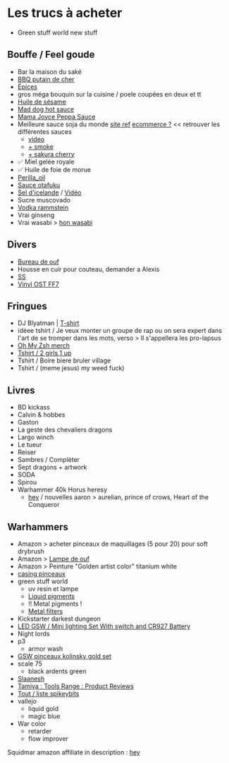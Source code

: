 # Les trucs à acheter

- Green stuff world new stuff

## Bouffe / Feel goude

- Bar la maison du saké
- [BBQ putain de cher](https://www.biggreenegg.co.uk/build-your-egg)
- [Épices](https://www.epices-roellinger.com/fr/taxons/melanges-epices)
- gros méga bouquin sur la cuisine / poele coupées en deux et tt
- [Huile de sésame](https://www.rizetco.com/taebaek-agricultural)
- [Mad dog hot sauce](https://www.google.com/search?q=mad+dog+hot+sauce)
- [Mama Joyce Peppa Sauce](https://www.peppasauce.love/)
- Meilleure sauce soja du monde [site ref](https://kinbue.jp/en_product) [ecommerce ?](https://www.nishikidori.com/en/25-soy-sauce) << retrouver les différentes sauces
  - [video](https://www.youtube.com/watch?v=P6bk_AGu5mw&feature=emb_logo)
  - [+ smoke](https://www.nishikidori.com/en/soy-sauce/383-smoked-soy-sauce-3701184001902.html)
  - [+ sakura cherry](https://www.nishikidori.com/en/129-sakura-cherry)
- ✅ Miel gelée royale
- ✅ Huile de foie de morue
- [Perilla_oil](https://en.wikipedia.org/wiki/Perilla_oil)
- [Sauce otafuku](https://www.otafukusauce.com/e/)
- [Sel d'icelande](https://www.amazon.fr/Saltverk-Pure-Flaky-Sea-salt/dp/B06XKSFW4P) / [Vidéo](https://www.youtube.com/watch?v=dgzwxRSJyfw)
- Sucre muscovado
- [Vodka rammstein](https://shop.rammstein.de/en/catalog/Menu/rammstein-vodka-feuer-wasser.html)
- Vrai ginseng
- Vrai wasabi > [hon wasabi](https://www.google.com/search?q=hon+wasabi)

## Divers

- [Bureau de ouf](https://www.autonomous.ai/standing-desks/smartdesk-2-home)
- Housse en cuir pour couteau, demander a Alexis
- [SS](https://sexysushi.bandcamp.com/)
- [Vinyl OST FF7](https://store.eu.square-enix-games.com/fr_FR/product/289692/final-fantasy-vii-vinyl)

## Fringues

- DJ Blyatman | [T-shirt](https://teespring.com/fr/djblyatman?view_as=EUR&currency=EUR&country=FR&tsmac=google&tsmic=youtube&pid=389&cid=100029&utm_term=UCnWnuHHjG-__QxuoZgjBgIg&utm_medium=product_shelf&utm_source=youtube&utm_content=YT-ACRcEUqECQLU3PsY5kojm7y0zxToBuVgKR0qIMyvsDRToFCOE9c3ThbV-YPV8wwbxWt3k4LOuxht5QBNai_c-rc920WQweC4QDxO8HfZ3abGIs_tGRyhHgeZ5OBBJB9a0lknxaqwX3E2aogxNWvEMPYuPFO3GTiw6hyctWKJF8wBXYwG9txLi5bj00aNfWgw2vNkvegsst_0MynOeqa55RfVJfKkSVWaOZqqnw%3D%3D)
- idéee tshirt / Je veux monter un groupe de rap ou on sera expert dans l'art de se tromper dans les mots, verso > Il s'appellera les pro-lapsus
- [Oh My Zsh merch](https://shop.planetargon.com/collections/oh-my-zsh?utm_source=github)
- [Tshirt / 2 girls 1 up](https://www.google.com/search?newwindow=1&sxsrf=ALeKk01xN3MAkpt86HyV3YEUVgVG_W12kg%3A1608110006334&ei=ts_ZX4nrE8G4aZTboegN&q=tshirt+%222+girls+1+up%22&oq=tshirt+%222+girls+1+up%22&gs_lcp=CgZwc3ktYWIQA1DrsJYCWKy1lgJgjb6WAmgAcAB4AIABWogBiQKSAQE0mAEAoAEBqgEHZ3dzLXdpesABAQ&sclient=psy-ab&ved=0ahUKEwiJnr_NlNLtAhVBXBoKHZRtCN0Q4dUDCA0&uact=5)
- Tshirt / Boire biere bruler village
- Tshirt / (meme jesus) my weed fuck)

## Livres

- BD kickass
- Calvin & hobbes
- Gaston
- La geste des chevaliers dragons
- Largo winch
- Le tueur
- Reiser
- Sambres / Compléter
- Sept dragons + artwork
- SODA
- Spirou
- Warhammer 40k Horus heresy
  - [hey](http://wh40k.lexicanum.com/wiki/Horus_Heresy_Series) / nouvelles aaron > aurelian, prince of crows, Heart of the Conqueror

## Warhammers

- Amazon > acheter pinceaux de maquillages (5 pour 20) pour soft drybrush
- Amazon > [Lampe de ouf](https://www.amazon.com/PHIVE-Architect-Bright-Drafting-Brightness/dp/B07MHH9Q7B?fbclid=IwAR3yZ7rxo3Ixdioa081crMmAUL-sjxurbUhC6aW0Fqo92vMMiqEjOWiKYCQ)
- Amazon > Peinture "Golden artist color" titanium white
- [casing pinceaux](https://www.jacksonsart.com/fr-fr/idees-cadeaux/idees-cadeaux-pinceaux)
- green stuff world
  - uv resin et lampe
  - [Liquid pigments](https://www.greenstuffworld.com/fr/261-pigments-liquides)
  - !! Metal pigments !
  - [Metal filters](https://www.greenstuffworld.com/en/paint/1481-set-metal-filters-interference-colours.html)
- Kickstarter darkest dungeon
- [LED GSW / Mini lighting Set With switch and CR927 Battery](https://www.greenstuffworld.com/en/led-lights/1568-mini-lighting-set-with-switch-and-cr927-battery.html)
- Night lords
- p3
  - armor wash
- [GSW pinceaux kolinsky gold set](https://www.greenstuffworld.com/fr/pinceaux/1572-set-premium-gold-series.html)
- scale 75
  - black ardents green
- [Slaanesh](https://www.youtube.com/watch?v=RofGU4ewrR8)
- [Tamiya : Tools Range : Product Reviews](https://www.youtube.com/watch?v=K7KzJpM1gNY)
- [Tout / liste spikeybits](https://spikeybits.com/besthobbysupplies)
- vallejo
  - liquid gold
  - magic blue
- War color
  - retarder
  - flow improver

Squidmar amazon affiliate in description : [hey](https://www.youtube.com/watch?v=-7q_hLmX1Mw)
